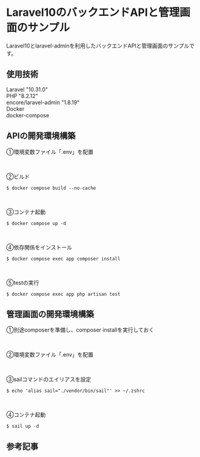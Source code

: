 # Laravel10のバックエンドAPIと管理画面のサンプル  
Laravel10とlaravel-adminを利用したバックエンドAPIと管理画面のサンプルです。  

## 使用技術  
Laravel               "10.31.0"  
PHP                   "8.2.12"  
encore/laravel-admin  "1.8.19"  
Docker  
docker-compose  

## APIの開発環境構築  
①環境変数ファイル「.env」を配置  
  
<br/>
  
②ビルド  
```  
$ docker compose build --no-cache
```  

<br/>

③コンテナ起動  
```  
$ docker compose up -d
```  

<br/>

④依存関係をインストール  
```
$ docker compose exec app composer install
```  

<br/>

⑤testの実行  
```
$ docker compose exec app php artisan test
```  

## 管理画面の開発環境構築  
①別途composerを準備し、composer installを実行しておく  
  
<br/>
  
②環境変数ファイル「.env」を配置  
  
<br/>
  
③sailコマンドのエイリアスを設定  
```  
$ echo 'alias sail="./vendor/bin/sail"' >> ~/.zshrc  
```  
  
<br/>
  
④コンテナ起動  
```  
$ sail up -d
```  
  
## 参考記事  
